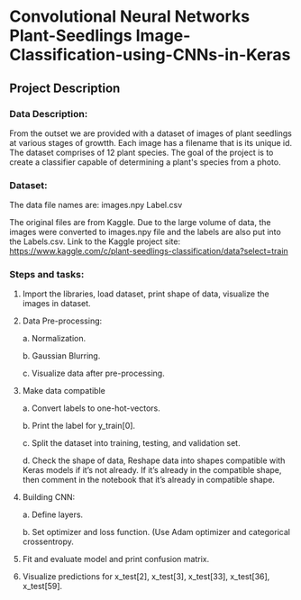 # Convolutional Neural Networks Plant-Seedlings Image-Classification-using-CNNs-in-Keras

## Project Description

### Data Description:

From the outset we are provided with a dataset of images of plant seedlings at various stages of growtth. Each image has a filename that is its
unique id. The dataset comprises of 12 plant species. The goal of the project is to create a classifier capable of determining a plant's
species from a photo.

### Dataset:


The data file names are:
images.npy
Label.csv

The original files are from Kaggle. Due to the large volume of data, the images were converted to images.npy file and the labels are also put into the Labels.csv.
Link to the Kaggle project site: https://www.kaggle.com/c/plant-seedlings-classification/data?select=train

### Steps and tasks:

1. Import the libraries, load dataset, print shape of data, visualize the images in dataset. 

2. Data Pre-processing:

    a. Normalization.

    b. Gaussian Blurring.
  
    c. Visualize data after pre-processing.
  
3. Make data compatible

    a. Convert labels to one-hot-vectors.

    b. Print the label for y_train[0].

    c. Split the dataset into training, testing, and validation set.

    d. Check the shape of data, Reshape data into shapes compatible with Keras models if it’s not already. If it’s
       already in the compatible shape, then comment in the notebook that it’s already in compatible shape.
     
4. Building CNN:

    a. Define layers.

    b. Set optimizer and loss function. (Use Adam optimizer and categorical crossentropy.
  
5. Fit and evaluate model and print confusion matrix.

6. Visualize predictions for x_test[2], x_test[3], x_test[33], x_test[36], x_test[59].

